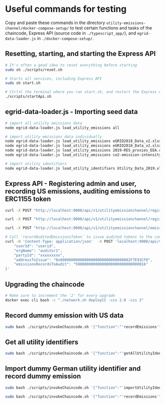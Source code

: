 # Useful commands for testing

Copy and paste these commands in the directory `utility-emissions-channel/docker-compose-setup/` to test certain functions and tasks of the chaincode, Express API (source code in `./typescript_app/`), and `egrid-data-loader.js` in `./docker-compose-setup/`.

## Resetting, starting, and starting the Express API

```bash
# It's often a good idea to reset everything before starting
sudo sh ./scripts/reset.sh

# Starts all services, including Express API
sudo sh start.sh

# Ctrl+C the terminal where you ran start.sh, and restart the Express API with:
./scripts/startApi.sh
```

## egrid-data-loader.js - Importing seed data

```bash
# import all utility emissions data
node egrid-data-loader.js load_utility_emissions all

# import utility emissions data individually
node egrid-data-loader.js load_utility_emissions eGRID2018_Data_v2.xlsx NRL18
node egrid-data-loader.js load_utility_emissions eGRID2018_Data_v2.xlsx ST18
node egrid-data-loader.js load_utility_emissions 2019-RES_proxies_EEA.csv Sheet1
node egrid-data-loader.js load_utility_emissions co2-emission-intensity-6.csv Sheet1

# import utility identifiers
node egrid-data-loader.js load_utility_identifiers Utility_Data_2019.xlsx
```

## Express API - Registering admin and user, recording US emissions, auditing emissions to ERC1155 token

```bash
curl -X POST "http://localhost:9000/api/v1/utilityemissionchannel/registerEnroll/admin" -H  "accept: */*" -H  "Content-Type: application/json" -d "{\"orgName\":\"auditor1\"}"

curl -X POST "http://localhost:9000/api/v1/utilityemissionchannel/registerEnroll/user" -H  "accept: */*" -H  "Content-Type: application/json" -d "{\"userId\":\"testuser1\",\"orgName\":\"auditor1\",\"affiliation\":\"auditor1.department1\"}"

curl -X POST "http://localhost:9000/api/v1/utilityemissionchannel/emissionscontract/recordEmissions" -H  "accept: */*" -H  "Content-Type: multipart/form-data" -F "userId=testuser1" -F "orgName=auditor1" -F "utilityId=USA_EIA_11208" -F "partyId=1234567890" -F "fromDate=2018-01-06T10:10:09Z" -F "thruDate=2018-12-06T10:10:09Z" -F "energyUseAmount=200" -F "energyUseUom=KWH"

# Call `recordAuditedEmissionsToken` to issue audited tokens to the contract
curl -H 'Content-Type: application/json'  -X POST 'localhost:9000/api/v1/utilityemissionchannel/emissionscontract/recordAuditedEmissionsToken' -d '{
    "userId": "userid",
    "orgName": "auditor1",
    "partyId": "xxxxxxxxx",
    "addressToIssue": "0x00000000000000000000000000000002F7E93CF0",
    "emissionsRecordsToAudit": "59000000000000000000000000000016"
}'
```

## Upgrading the chaincode

```bash
# Make sure to increment the '2' for every upgrade
docker exec cli bash -c "./network.sh deployCC -ccv 2.0 -ccs 2"
```

## Record dummy emission with US data

```bash
sudo bash ./scripts/invokeChaincode.sh '{"function":"'recordEmissions'","Args":["USA_EIA_11208","MyCompany","2018-01-06T10:10:09Z","2018-12-06T10:10:09Z","1755","KWH","url","md5"]}' 1 2
```

## Get all utility identifiers

```bash
sudo bash ./scripts/invokeChaincode.sh '{"function":"'getAllUtilityIdentifiers'","Args":[]}' 1
```

## Import dummy German utility identifier and record dummy emission

```bash
sudo bash ./scripts/invokeChaincode.sh '{"function":"'importUtilityIdentifier'","Args":["999999","2019","999999","Fake_Germany_Power_Company","Germany","","{\"division_type\":\"Country\",\"division_id\":\"Germany\"}"]}' 1 2

sudo bash ./scripts/invokeChaincode.sh '{"function":"'recordEmissions'","Args":["999999","Meinklimatgesellschaft","2019-06-01T10:10:09Z","2019-06-30T10:10:09Z","150","KWH","url","md5"]}' 1 2
```
